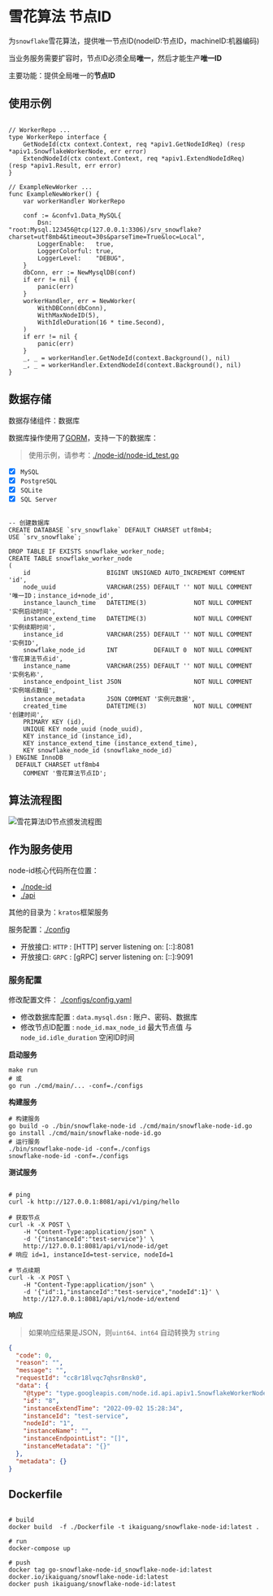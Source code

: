 # 雪花算法 节点ID

为`snowflake`雪花算法，提供唯一节点ID(nodeID:节点ID，machineID:机器编码)

当业务服务需要扩容时，节点ID必须全局**唯一**，然后才能生产**唯一ID**

主要功能：提供全局唯一的**节点ID**

## 使用示例

```text

// WorkerRepo ...
type WorkerRepo interface {
	GetNodeId(ctx context.Context, req *apiv1.GetNodeIdReq) (resp *apiv1.SnowflakeWorkerNode, err error)
	ExtendNodeId(ctx context.Context, req *apiv1.ExtendNodeIdReq) (resp *apiv1.Result, err error)
}

// ExampleNewWorker ...
func ExampleNewWorker() {
	var workerHandler WorkerRepo

	conf := &confv1.Data_MySQL{
		Dsn:            "root:Mysql.123456@tcp(127.0.0.1:3306)/srv_snowflake?charset=utf8mb4&timeout=30s&parseTime=True&loc=Local",
		LoggerEnable:   true,
		LoggerColorful: true,
		LoggerLevel:    "DEBUG",
	}
	dbConn, err := NewMysqlDB(conf)
	if err != nil {
		panic(err)
	}
	workerHandler, err = NewWorker(
		WithDBConn(dbConn),
		WithMaxNodeID(5),
		WithIdleDuration(16 * time.Second),
	)
	if err != nil {
		panic(err)
	}
	_, _ = workerHandler.GetNodeId(context.Background(), nil)
	_, _ = workerHandler.ExtendNodeId(context.Background(), nil)
}
```

## 数据存储

数据存储组件：数据库

数据库操作使用了[GORM](https://gorm.io/)，支持一下的数据库：

> 使用示例，请参考：[./node-id/node-id_test.go](node-id/node-id_test.go)

- [x] `MySQL`
- [x] `PostgreSQL`
- [x] `SQLite`
- [x] `SQL Server`

```mysql

-- 创建数据库
CREATE DATABASE `srv_snowflake` DEFAULT CHARSET utf8mb4;
USE `srv_snowflake`;

DROP TABLE IF EXISTS snowflake_worker_node;
CREATE TABLE snowflake_worker_node
(
    id                     BIGINT UNSIGNED AUTO_INCREMENT COMMENT 'id',
    node_uuid              VARCHAR(255) DEFAULT '' NOT NULL COMMENT '唯一ID；instance_id+node_id',
    instance_launch_time   DATETIME(3)             NOT NULL COMMENT '实例启动时间',
    instance_extend_time   DATETIME(3)             NOT NULL COMMENT '实例续期时间',
    instance_id            VARCHAR(255) DEFAULT '' NOT NULL COMMENT '实例ID',
    snowflake_node_id      INT          DEFAULT 0  NOT NULL COMMENT '雪花算法节点id',
    instance_name          VARCHAR(255) DEFAULT '' NOT NULL COMMENT '实例名称',
    instance_endpoint_list JSON                    NOT NULL COMMENT '实例端点数组',
    instance_metadata      JSON COMMENT '实例元数据',
    created_time           DATETIME(3)             NOT NULL COMMENT '创建时间',
    PRIMARY KEY (id),
    UNIQUE KEY node_uuid (node_uuid),
    KEY instance_id (instance_id),
    KEY instance_extend_time (instance_extend_time),
    KEY snowflake_node_id (snowflake_node_id)
) ENGINE InnoDB
  DEFAULT CHARSET utf8mb4
    COMMENT '雪花算法节点ID';

```

## 算法流程图

![雪花算法ID节点颁发流程图](./statics/雪花算法ID节点颁发流程图@开广.drawio.png)

## 作为服务使用

node-id核心代码所在位置：

- [./node-id](./node-id)
- [./api](./api)

其他的目录为：`kratos`框架服务

服务配置：[./config](./configs)

- 开放接口: `HTTP` : [HTTP] server listening on: [::]:8081
- 开放接口: `GRPC` : [gRPC] server listening on: [::]:9091

### 服务配置

修改配置文件： [./configs/config.yaml](configs/config.yaml)

- 修改数据库配置 : `data.mysql.dsn` : 账户、密码、数据库
- 修改节点ID配置 : `node_id.max_node_id` 最大节点值 与 `node_id.idle_duration` 空闲ID时间

**启动服务**

```shell
make run
# 或
go run ./cmd/main/... -conf=./configs
```

**构建服务**

```shell
# 构建服务
go build -o ./bin/snowflake-node-id ./cmd/main/snowflake-node-id.go
go install ./cmd/main/snowflake-node-id.go
# 运行服务
./bin/snowflake-node-id -conf=./configs
snowflake-node-id -conf=./configs
```

**测试服务**

```shell

# ping
curl -k http://127.0.0.1:8081/api/v1/ping/hello

# 获取节点
curl -k -X POST \
    -H "Content-Type:application/json" \
    -d '{"instanceId":"test-service"}' \
    http://127.0.0.1:8081/api/v1/node-id/get
# 响应 id=1, instanceId=test-service, nodeId=1
    
# 节点续期
curl -k -X POST \
    -H "Content-Type:application/json" \
    -d '{"id":1,"instanceId":"test-service","nodeId":1}' \
    http://127.0.0.1:8081/api/v1/node-id/extend
```

**响应**

> 如果响应结果是JSON，则`uint64、int64` 自动转换为 `string`

```json
{
  "code": 0,
  "reason": "",
  "message": "",
  "requestId": "cc8r18lvqc7qhsr8nsk0",
  "data": {
    "@type": "type.googleapis.com/node.id.api.apiv1.SnowflakeWorkerNode",
    "id": "8",
    "instanceExtendTime": "2022-09-02 15:28:34",
    "instanceId": "test-service",
    "nodeId": "1",
    "instanceName": "",
    "instanceEndpointList": "[]",
    "instanceMetadata": "{}"
  },
  "metadata": {}
}
```

## Dockerfile

```shell

# build
docker build  -f ./Dockerfile -t ikaiguang/snowflake-node-id:latest .

# run
docker-compose up

# push
docker tag go-snowflake-node-id_snowflake-node-id:latest docker.io/ikaiguang/snowflake-node-id:latest
docker push ikaiguang/snowflake-node-id:latest


```

